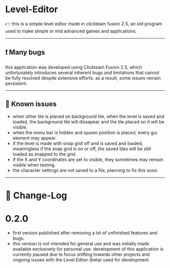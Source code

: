 # Level-Editor
👉 this is a simple level editor made in clickteam fusion 2.5, an old program used to make simple or mid advanced games and applications.

---

## ❗ Many bugs
this application was developed using Clickteam Fusion 2.5, which unfortunately introduces several inherent bugs and limitations that cannot be fully resolved despite extensive efforts. as a result, some issues remain persistent.

---

## 💢 Known issues
- when other tile is placed on background tile, when the level is saved and loaded, the background tile will dissapear and the tile placed on it will be visible.
- when the menu bar is hidden and spawn position is placed, every gui element may appear.
- if the level is made with snap grid off and is saved and loaded, meaningless if the snap grid is on or off, the saved tiles will be still loaded as snapped to the grid.
- if the X and Y coordinates are set to visible, they sometimes may remain visible when testing.
- the character settings are not saved to a file, planning to fix this soon.

---

# 📜 Change-Log
# 0.2.0
- first version published after removing a lot of unfinished features and bugs.
- this version is not intended for general use and was initially made available exclusively for personal use. development of this application is currently paused due to focus shifting towards other projects and ongoing issues with the Level Editor (beta) used for development.
